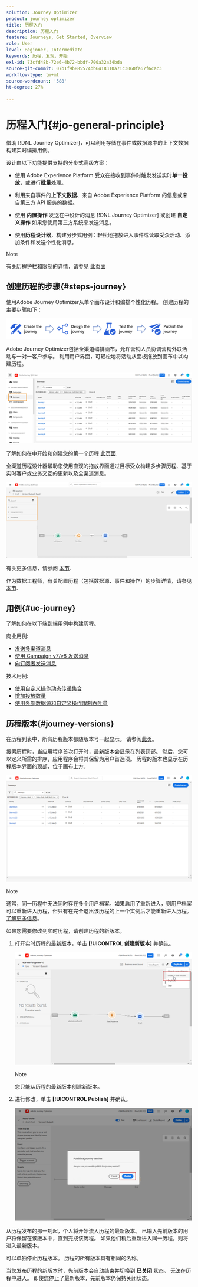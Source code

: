 ```yaml
---
solution: Journey Optimizer
product: journey optimizer
title: 历程入门
description: 历程入门
feature: Journeys, Get Started, Overview
role: User
level: Beginner, Intermediate
keywords: 历程，发现，开始
exl-id: 73cfd48b-72e6-4b72-bbdf-700a32a34bda
source-git-commit: 07b1f9b885574bb6418310a71c3060fa67f6cac3
workflow-type: tm+mt
source-wordcount: '588'
ht-degree: 27%

---
```



# 历程入门{#jo-general-principle}

借助 [!DNL Journey Optimizer]，可以利用存储在事件或数据源中的上下文数据构建实时编排用例。

设计由以下功能提供支持的分步式高级方案：

* 使用 Adobe Experience Platform 受众在接收到事件时触发发送实时&#x200B;**单一投放**，或进行&#x200B;**批量**&#x200B;处理。

* 利用来自事件的&#x200B;**上下文数据**、来自 Adobe Experience Platform 的信息或来自第三方 API 服务的数据。

* 使用 **内置操作** 发送在中设计的消息 [!DNL Journey Optimizer] 或创建 **自定义操作** 如果您使用第三方系统来发送消息。

* 使用&#x200B;**历程设计器**，构建分步式用例：轻松地拖放进入事件或读取受众活动、添加条件和发送个性化消息。


>[!NOTE]
>
>有关历程护栏和限制的详情，请参见 [此页面](../start/guardrails.md)

## 创建历程的步骤{#steps-journey}

使用Adobe Journey Optimizer从单个画布设计和编排个性化历程。 创建历程的主要步骤如下：

![](assets/journey-creation-process.png)

Adobe Journey Optimizer包括全渠道编排画布，允许营销人员协调营销外联活动与一对一客户参与。 利用用户界面，可轻松地将活动从面板拖放到画布中以构建历程。

![](assets/interface-journeys.png)

了解如何在中开始和创建您的第一个历程 [此页面](journey-gs.md).

全渠道历程设计器帮助您使用直观的拖放界面通过目标受众构建多步骤历程、基于实时客户或业务交互的更新以及全渠道消息。

![](assets/journey38.png)

有关更多信息，请参阅 [本节](using-the-journey-designer.md).

作为数据工程师，有关配置历程（包括数据源、事件和操作）的步骤详情，请参见 [本节](../configuration/about-data-sources-events-actions.md).


## 用例{#uc-journey}

了解如何在以下端到端用例中构建历程。

商业用例:

* [发送多渠道消息](journeys-uc.md)
* [使用 Campaign v7/v8 发送消息](ajo-ac.md)
* [向订阅者发送消息](message-to-subscribers-uc.md)

技术用例:

* [使用自定义操作动态传递集合](collections.md)
* [增加投放数量](ramp-up-deliveries-uc.md)
* [使用外部数据源和自定义操作限制吞吐量](limit-throughput.md)

## 历程版本{#journey-versions}

在历程列表中，所有历程版本都随版本号一起显示。 请参阅[此页](../building-journeys/using-the-journey-designer.md)。

搜索历程时，当应用程序首次打开时，最新版本会显示在列表顶部。 然后，您可以定义所需的排序，应用程序会将其保留为用户首选项。 历程的版本也显示在历程版本界面的顶部，位于画布上方。

![](assets/journeyversions1.png)

>[!NOTE]
>
>通常，同一历程中无法同时存在多个用户档案。如果启用了重新进入，则用户档案可以重新进入历程，但只有在完全退出该历程的上一个实例后才能重新进入历程。 [了解更多信息](end-journey.md)。

如果您需要修改到实时历程，请创建历程的新版本。

1. 打开实时历程的最新版本，单击 **[!UICONTROL 创建新版本]** 并确认。

   ![](assets/journeyversions2.png)

   >[!NOTE]
   >
   >您只能从历程的最新版本创建新版本。

1. 进行修改，单击 **[!UICONTROL Publish]** 并确认。

   ![](assets/journeyversions3.png)

从历程发布的那一刻起，个人将开始流入历程的最新版本。 已输入先前版本的用户将保留在该版本中，直到完成该历程。 如果他们稍后重新进入同一历程，则将进入最新版本。

可以单独停止历程版本。 历程的所有版本具有相同的名称。

当您发布历程的新版本时，先前版本会自动结束并切换到 **已关闭** 状态。 无法在历程中进入。 即使您停止了最新版本，先前版本仍保持关闭状态。
